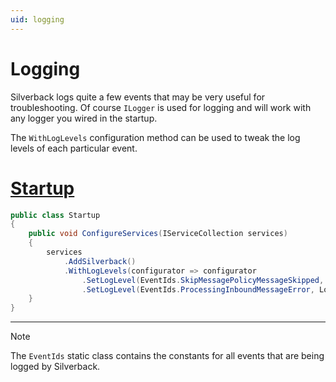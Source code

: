 ```yaml
---
uid: logging
---
```


# Logging

Silverback logs quite a few events that may be very useful for troubleshooting. Of course `ILogger` is used for logging and will work with any logger you wired in the startup.

The `WithLogLevels` configuration method can be used to tweak the log levels of each particular event.

# [Startup](#tab/ibehavior-startup)
```csharp
public class Startup
{
    public void ConfigureServices(IServiceCollection services)
    {
        services
            .AddSilverback()
            .WithLogLevels(configurator => configurator
                .SetLogLevel(EventIds.SkipMessagePolicyMessageSkipped, LogLevel.Critical)
                .SetLogLevel(EventIds.ProcessingInboundMessageError, LogLevel.Error));
    }
}
```
***

> [!Note]
> The `EventIds` static class contains the constants for all events that are being logged by Silverback.
